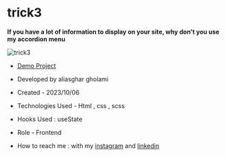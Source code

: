 # trick3

**If you have a lot of information to display on your site, why don't you use my accordion menu**

![trick3](https://github.com/aliasghardev/trick3/assets/144837096/2ba52f65-b61c-44dc-a355-c8667bfebd1b)

- [Demo Project](https://aliasghardev.github.io/trick3/)

- Developed by aliasghar gholami

- Created - 2023/10/06

- Technologies Used - Html , css , scss

- Hooks Used : useState 

- Role - Frontend

- How to reach me : with my [instagram](https://www.instagram.com/aliasghar.gholami_dev) and [linkedin](https://www.linkedin.com/in/aliasghar-gholami-a1229a290)
